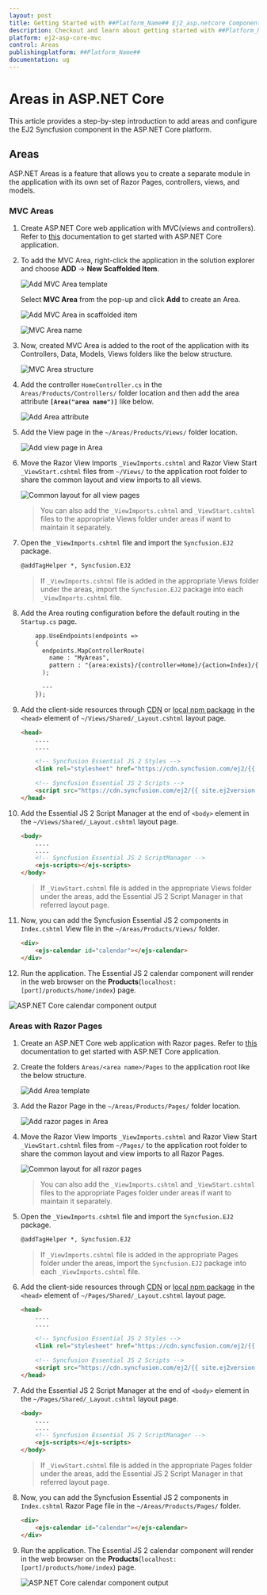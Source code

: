```yaml
---
layout: post
title: Getting Started with ##Platform_Name## Ej2_asp.netcore Component
description: Checkout and learn about getting started with ##Platform_Name## Ej2_asp.netcore component of Syncfusion, and more details.
platform: ej2-asp-core-mvc
control: Areas
publishingplatform: ##Platform_Name##
documentation: ug
---
```


# Areas in ASP.NET Core

This article provides a step-by-step introduction to add areas and configure the EJ2 Syncfusion component in the ASP.NET Core platform.

## Areas

ASP.NET Areas is a feature that allows you to create a separate module in the application with its own set of Razor Pages, controllers, views, and models.

### MVC Areas

1. Create ASP.NET Core web application with MVC(views and controllers). Refer to [this](https://ej2.syncfusion.com/aspnetcore/documentation/getting-started/visual-studio-2017/) documentation to get started with ASP.NET Core application.

2. To add the MVC Area, right-click the application in the solution explorer and choose **ADD** -> **New Scaffolded Item**.

    ![Add MVC Area template](images/new-scaffolded-item.png)

    Select **MVC Area** from the pop-up and click **Add** to create an Area.

    ![Add MVC Area in scaffolded item](images/add-mvc-area.png)

    ![MVC Area name](images/area-name.png)

3. Now, created MVC Area is added to the root of the application with its Controllers, Data, Models, Views folders like the below structure.

    ![MVC Area structure](images/area-mvc-structure.png)

4. Add the controller `HomeController.cs` in the `Areas/Products/Controllers/` folder location and then add the area attribute **`[Area("area name")]`** like below.

    ![Add Area attribute](images/area-attribute.png)

5. Add the View page in the `~/Areas/Products/Views/` folder location.

    ![Add view page in Area](images/area-views.png)

6. Move the Razor View Imports `_ViewImports.cshtml` and Razor View Start `_ViewStart.cshtml` files from `~/Views/` to the application root folder to share the common layout and view imports to all views.

    ![Common layout for all view pages](images/mvc-view-files.png)

    >You can also add the `_ViewImports.cshtml` and `_ViewStart.cshtml` files to the appropriate Views folder under areas if want to maintain it separately.

7. Open the `_ViewImports.cshtml` file and import the `Syncfusion.EJ2` package.

    ```html
    @addTagHelper *, Syncfusion.EJ2
    ```

    >If `_ViewImports.cshtml` file is added in the appropriate Views folder under the areas, import the `Syncfusion.EJ2` package into each `_ViewImports.cshtml` file.

8. Add the Area routing configuration before the default routing in the `Startup.cs` page.

    ```html
        app.UseEndpoints(endpoints =>
        {
          endpoints.MapControllerRoute(
            name : "MyAreas",
            pattern : "{area:exists}/{controller=Home}/{action=Index}/{id?}"
          );

          ---
        });
    ```

9. Add the client-side resources through [CDN](https://ej2.syncfusion.com/documentation/deployment/#cdn) or [local npm package](https://www.npmjs.com/package/@syncfusion/ej2) in the `<head>` element of `~/Views/Shared/_Layout.cshtml` layout page.

    ```html
    <head>
        ....
        ....

        <!-- Syncfusion Essential JS 2 Styles -->
        <link rel="stylesheet" href="https://cdn.syncfusion.com/ej2/{{ site.ej2version }}/material.css" />

        <!-- Syncfusion Essential JS 2 Scripts -->
        <script src="https://cdn.syncfusion.com/ej2/{{ site.ej2version }}/dist/ej2.min.js"></script>
    </head>
    ```

10. Add the Essential JS 2 Script Manager at the end of `<body>` element in the `~/Views/Shared/_Layout.cshtml` layout page.

    ```html
    <body>
        ....
        ....
        <!-- Syncfusion Essential JS 2 ScriptManager -->
        <ejs-scripts></ejs-scripts>
    </body>
    ```

    >If `_ViewStart.cshtml` file is added in the appropriate Views folder under the areas, add the Essential JS 2 Script Manager in that referred layout page.

11. Now, you can add the Syncfusion Essential JS 2 components in `Index.cshtml` View file  in the `~/Areas/Products/Views/` folder.

    ```html
    <div>
        <ejs-calendar id="calendar"></ejs-calendar>
    </div>
    ```

12. Run the application. The Essential JS 2 calendar component will render in the web browser on the **Products**(`localhost:[port]/products/home/index`) page.

   ![ASP.NET Core calendar component output](images/aspnetcore-calendar.png)

### Areas with Razor Pages

1. Create an ASP.NET Core web application with Razor pages. Refer to [this](https://ej2.syncfusion.com/aspnetcore/documentation/getting-started/razor-pages/) documentation to get started with ASP.NET Core application.

2. Create the folders `Areas/<area name>/Pages` to the application root like the below structure.

    ![Add Area template](images/products-pages.png)

3. Add the Razor Page in the `~/Areas/Products/Pages/` folder location.

    ![Add razor pages in Area](images/areas-razor-page.png)

4. Move the Razor View Imports `_ViewImports.cshtml` and Razor View Start `_ViewStart.cshtml` files from `~/Pages/` to the application root folder to share the common layout and view imports to all Razor Pages.

    ![Common layout for all razor pages](images/razor-view-files.png)

    >You can also add the `_ViewImports.cshtml` and `_ViewStart.cshtml` files to the appropriate Pages folder under areas if want to maintain it separately.

5. Open the `_ViewImports.cshtml` file and import the `Syncfusion.EJ2` package.

    ```html
    @addTagHelper *, Syncfusion.EJ2
    ```

    >If `_ViewImports.cshtml` file is added in the appropriate Pages folder under the areas, import the `Syncfusion.EJ2` package into each `_ViewImports.cshtml` file.

6. Add the client-side resources through [CDN](https://ej2.syncfusion.com/documentation/deployment/#cdn) or [local npm package](https://www.npmjs.com/package/@syncfusion/ej2) in the `<head>` element of `~/Pages/Shared/_Layout.cshtml` layout page.

    ```html
    <head>
        ....
        ....

        <!-- Syncfusion Essential JS 2 Styles -->
        <link rel="stylesheet" href="https://cdn.syncfusion.com/ej2/{{ site.ej2version }}/material.css" />

        <!-- Syncfusion Essential JS 2 Scripts -->
        <script src="https://cdn.syncfusion.com/ej2/{{ site.ej2version }}/dist/ej2.min.js"></script>
    </head>
    ```

7. Add the Essential JS 2 Script Manager at the end of `<body>` element in the `~/Pages/Shared/_Layout.cshtml` layout page.

    ```html
    <body>
        ....
        ....
        <!-- Syncfusion Essential JS 2 ScriptManager -->
        <ejs-scripts></ejs-scripts>
    </body>
    ```

    >If `_ViewStart.cshtml` file is added in the appropriate Pages folder under the areas, add the Essential JS 2 Script Manager in that referred layout page.

8. Now, you can add the Syncfusion Essential JS 2 components in `Index.cshtml` Razor Page file in the `~/Areas/Products/Pages/` folder.

    ```html
    <div>
        <ejs-calendar id="calendar"></ejs-calendar>
    </div>
    ```

9. Run the application. The Essential JS 2 calendar component will render in the web browser on the **Products**(`localhost:[port]/products/home/index`) page.

   ![ASP.NET Core calendar component output](images/aspnetcore-calendar.png)